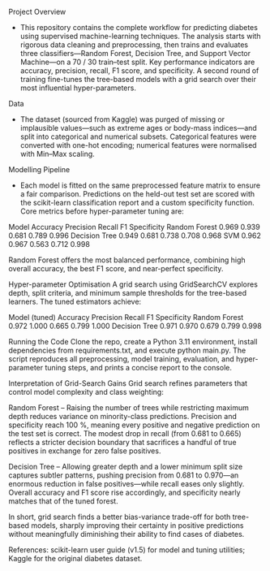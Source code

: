 Project Overview

- This repository contains the complete workflow for predicting diabetes using supervised machine-learning techniques. The analysis starts with rigorous data cleaning and preprocessing, then trains and evaluates three classifiers—Random Forest, Decision Tree, and Support Vector Machine—on a 70 / 30 train–test split. Key performance indicators are accuracy, precision, recall, F1 score, and specificity. A second round of training fine-tunes the tree-based models with a grid search over their most influential hyper-parameters.

Data

- The dataset (sourced from Kaggle) was purged of missing or implausible values—such as extreme ages or body-mass indices—and split into categorical and numerical subsets. Categorical features were converted with one-hot encoding; numerical features were normalised with Min–Max scaling.

Modelling Pipeline

- Each model is fitted on the same preprocessed feature matrix to ensure a fair comparison. Predictions on the held-out test set are scored with the scikit-learn classification report and a custom specificity function. Core metrics before hyper-parameter tuning are:

Model	Accuracy	Precision	Recall	F1	Specificity
Random Forest	0.969	0.939	0.681	0.789	0.996
Decision Tree	0.949	0.681	0.738	0.708	0.968
SVM	0.962	0.967	0.563	0.712	0.998

Random Forest offers the most balanced performance, combining high overall accuracy, the best F1 score, and near-perfect specificity.

Hyper-parameter Optimisation
A grid search using GridSearchCV explores depth, split criteria, and minimum sample thresholds for the tree-based learners. The tuned estimators achieve:

Model (tuned)	Accuracy	Precision	Recall	F1	Specificity
Random Forest	0.972	1.000	0.665	0.799	1.000
Decision Tree	0.971	0.970	0.679	0.799	0.998

Running the Code
Clone the repo, create a Python 3.11 environment, install dependencies from requirements.txt, and execute python main.py. The script reproduces all preprocessing, model training, evaluation, and hyper-parameter tuning steps, and prints a concise report to the console.

Interpretation of Grid-Search Gains
Grid search refines parameters that control model complexity and class weighting:

Random Forest – Raising the number of trees while restricting maximum depth reduces variance on minority-class predictions. Precision and specificity reach 100 %, meaning every positive and negative prediction on the test set is correct. The modest drop in recall (from 0.681 to 0.665) reflects a stricter decision boundary that sacrifices a handful of true positives in exchange for zero false positives.

Decision Tree – Allowing greater depth and a lower minimum split size captures subtler patterns, pushing precision from 0.681 to 0.970—an enormous reduction in false positives—while recall eases only slightly. Overall accuracy and F1 score rise accordingly, and specificity nearly matches that of the tuned forest.

In short, grid search finds a better bias-variance trade-off for both tree-based models, sharply improving their certainty in positive predictions without meaningfully diminishing their ability to find cases of diabetes.

References: scikit-learn user guide (v1.5) for model and tuning utilities; Kaggle for the original diabetes dataset.
